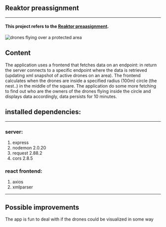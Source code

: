 
## Reaktor preassignment
***
#### This project refers to the [Reaktor preaasignment](https://assignments.reaktor.com/birdnest/?_gl=1*6xyj9s*_ga*MjE0NjUzMDE5MS4xNjcwNTE1ODE0*_ga_DX023XT0SX*MTY3MDUxNTgxMy4xLjEuMTY3MDUxNjA1OC40Ny4wLjA).
![drones flying over a protected area](https://assignments.reaktor.com/birdnest/img/birdnest01.webp
)

## Content
The application uses a frontend that fetches data on an endpoint: in return the server connects to a specific endpoint where the data is retrieved (updating xml snapshot of active drones on an area).
The frontend calculates when the drones are inside a specified radius (100m) circle (the nest..) in the middle of the square.
The application do some more fetching to find out who are the owners of the drones flying inside the circle and displays data accordingly, data persists for 10 minutes.

## installed dependencies:
***
### server:
1. express
2. nodemon 2.0.20
3. request 2.88.2
4. cors 2.8.5
### react frontend:
1. axios
2. xmlparser
***
## Possible improvements
The app is fun to deal with if the drones could be visualized in some way
